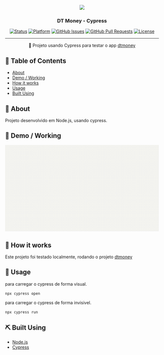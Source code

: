 <p align="center">
  <a href="https://www.cypress.io"><img src="https://cloud.githubusercontent.com/assets/1268976/20607953/d7ae489c-b24a-11e6-9cc4-91c6c74c5e88.png"/></a>
</p>

<h3 align="center">DT Money - Cypress</h3>

<div align="center">

[![Status](https://img.shields.io/badge/status-active-success.svg)]()
[![Platform](https://img.shields.io/badge/platform-reddit-orange.svg)](https://www.reddit.com/user/Wordbook_Bot)
[![GitHub Issues](https://img.shields.io/github/issues/kylelobo/The-Documentation-Compendium.svg)](https://github.com/kylelobo/The-Documentation-Compendium/issues)
[![GitHub Pull Requests](https://img.shields.io/github/issues-pr/kylelobo/The-Documentation-Compendium.svg)](https://github.com/kylelobo/The-Documentation-Compendium/pulls)
[![License](https://img.shields.io/badge/license-MIT-blue.svg)](/LICENSE)

</div>

---

<p align="center"> 🤖 Projeto usando Cypress para testar o app <a href="https://github.com/diegoaraujo85/ignite-react-dtmoney">dtmoney</a>
    <br> 
</p>

## 📝 Table of Contents

- [About](#about)
- [Demo / Working](#demo)
- [How it works](#working)
- [Usage](#usage)
- [Built Using](#built_using)

## 🧐 About <a name = "about"></a>

Projeto desenvolvido em Node.js, usando cypress.

## 🎥 Demo / Working <a name = "demo"></a>

![Working](https://github.com/diegoaraujo85/cypress-dt-money/blob/master/.github/dt-money.spec.js.gif)

## 💭 How it works <a name = "working"></a>

Este projeto foi testado localmente, rodando o projeto [dtmoney](https://github.com/diegoaraujo85/ignite-react-dtmoney)

## 🎈 Usage <a name = "usage"></a>

para carregar o cypress de forma visual.

```
npx cypress open
```

para carregar o cypress de forma invisivel.

```
npx cypress run
```

## ⛏️ Built Using <a name = "built_using"></a>

- [Node.js](https://nodejs.org/)
- [Cypress](https://www.cypress.io)
